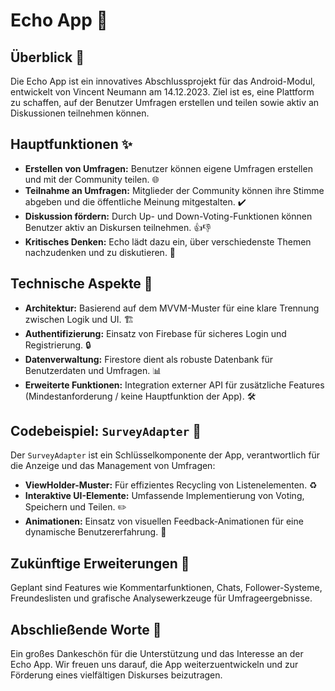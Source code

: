 # Echo App 📢

## Überblick 👀
Die Echo App ist ein innovatives Abschlussprojekt für das Android-Modul, 
entwickelt von Vincent Neumann am 14.12.2023. Ziel ist es, eine Plattform zu schaffen, 
auf der Benutzer Umfragen erstellen und teilen sowie aktiv an Diskussionen teilnehmen können.

## Hauptfunktionen ✨
- **Erstellen von Umfragen:** Benutzer können eigene Umfragen erstellen und mit der Community teilen. 🌐
- **Teilnahme an Umfragen:** Mitglieder der Community können ihre Stimme abgeben und die öffentliche Meinung mitgestalten. ✔️
- **Diskussion fördern:** Durch Up- und Down-Voting-Funktionen können Benutzer aktiv an Diskursen teilnehmen. 👍👎
- **Kritisches Denken:** Echo lädt dazu ein, über verschiedenste Themen nachzudenken und zu diskutieren. 🤔

## Technische Aspekte 🔧
- **Architektur:** Basierend auf dem MVVM-Muster für eine klare Trennung zwischen Logik und UI. 🏗️
- **Authentifizierung:** Einsatz von Firebase für sicheres Login und Registrierung. 🔒
- **Datenverwaltung:** Firestore dient als robuste Datenbank für Benutzerdaten und Umfragen. 📊
- **Erweiterte Funktionen:** Integration externer API für zusätzliche Features (Mindestanforderung / keine Hauptfunktion der App). 🛠️

## Codebeispiel: `SurveyAdapter` 📌
Der `SurveyAdapter` ist ein Schlüsselkomponente der App, verantwortlich für die Anzeige und das Management von Umfragen:
- **ViewHolder-Muster:** Für effizientes Recycling von Listenelementen. ♻️
- **Interaktive UI-Elemente:** Umfassende Implementierung von Voting, Speichern und Teilen. ✏️
- **Animationen:** Einsatz von visuellen Feedback-Animationen für eine dynamische Benutzererfahrung. 💫

## Zukünftige Erweiterungen 🔮
Geplant sind Features wie Kommentarfunktionen, Chats, Follower-Systeme, Freundeslisten und grafische Analysewerkzeuge für Umfrageergebnisse.

## Abschließende Worte 📜
Ein großes Dankeschön für die Unterstützung und das Interesse an der Echo App. Wir freuen uns darauf, die App weiterzuentwickeln und zur Förderung eines vielfältigen Diskurses beizutragen.

